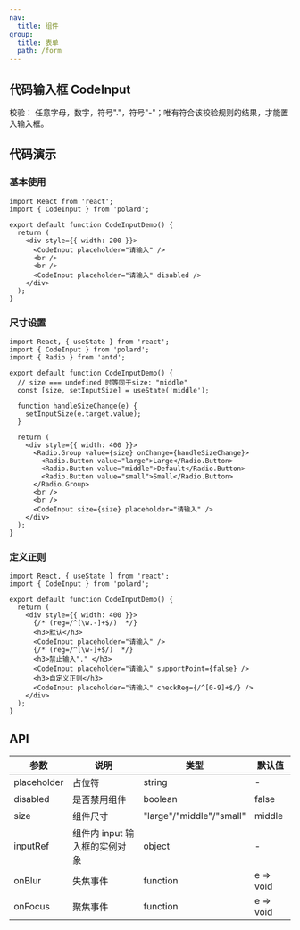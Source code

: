 ```yaml
---
nav:
  title: 组件
group:
  title: 表单
  path: /form
---
```


## 代码输入框 CodeInput

<Alert type="info">
  校验： 任意字母，数字，符号"."，符号"-"；唯有符合该校验规则的结果，才能置入输入框。
</Alert>

## 代码演示

### 基本使用

```tsx
import React from 'react';
import { CodeInput } from 'polard';

export default function CodeInputDemo() {
  return (
    <div style={{ width: 200 }}>
      <CodeInput placeholder="请输入" />
      <br />
      <br />
      <CodeInput placeholder="请输入" disabled />
    </div>
  );
}
```

### 尺寸设置

```tsx
import React, { useState } from 'react';
import { CodeInput } from 'polard';
import { Radio } from 'antd';

export default function CodeInputDemo() {
  // size === undefined 时等同于size: "middle"
  const [size, setInputSize] = useState('middle');

  function handleSizeChange(e) {
    setInputSize(e.target.value);
  }

  return (
    <div style={{ width: 400 }}>
      <Radio.Group value={size} onChange={handleSizeChange}>
        <Radio.Button value="large">Large</Radio.Button>
        <Radio.Button value="middle">Default</Radio.Button>
        <Radio.Button value="small">Small</Radio.Button>
      </Radio.Group>
      <br />
      <br />
      <CodeInput size={size} placeholder="请输入" />
    </div>
  );
}
```

### 定义正则

```tsx
import React, { useState } from 'react';
import { CodeInput } from 'polard';

export default function CodeInputDemo() {
  return (
    <div style={{ width: 400 }}>
      {/* (reg=/^[\w.-]+$/)  */}
      <h3>默认</h3>
      <CodeInput placeholder="请输入" />
      {/* (reg=/^[\w-]+$/)  */}
      <h3>禁止输入"." </h3>
      <CodeInput placeholder="请输入" supportPoint={false} />
      <h3>自定义正则</h3>
      <CodeInput placeholder="请输入" checkReg={/^[0-9]+$/} />
    </div>
  );
}
```

## API

| 参数        | 说明                          | 类型                     | 默认值    |
| ----------- | ----------------------------- | ------------------------ | --------- |
| placeholder | 占位符                        | string                   | -         |
| disabled    | 是否禁用组件                  | boolean                  | false     |
| size        | 组件尺寸                      | "large"/"middle"/"small" | middle    |
| inputRef    | 组件内 input 输入框的实例对象 | object                   | -         |
| onBlur      | 失焦事件                      | function                 | e => void |
| onFocus     | 聚焦事件                      | function                 | e => void |
